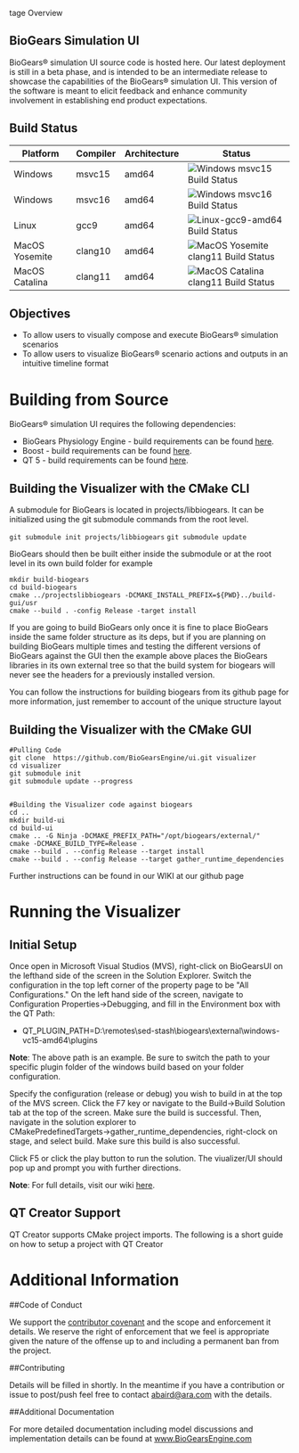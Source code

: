 tage Overview

## BioGears Simulation UI
BioGears® simulation UI source code is hosted here. Our latest deployment is still in a beta phase, and is intended to be an intermediate release to showcase the capabilities of the BioGears® simulation UI. This version of the software is meant to elicit feedback and enhance community involvement in establishing end product expectations.


Build Status
-----------------
| Platform | Compiler | Architecture | Status |
|----------|----------|--------------|--------|
| Windows  |  msvc15  | amd64        | ![Windows msvc15 Build  Status](https://biogearsengine.com/content/badges/nightly_biogears-ui_windows_msvc15.png) |
| Windows  |  msvc16  | amd64        | ![Windows msvc16 Build Status](https://biogearsengine.com/content/badges/nightly_biogears-ui_windows_msvc16.png) |
| Linux  |  gcc9  | amd64 | ![Linux-gcc9-amd64 Build Status](https://biogearsengine.com/content/badges/nightly_biogears-ui_linux_gcc9-amd64.png) |
| MacOS  Yosemite |  clang10  | amd64 | ![MacOS Yosemite clang11 Build Status](https://biogearsengine.com/content/badges/nightly_biogears-ui_macos-yosemite.png) |
| MacOS  Catalina|  clang11  | amd64 | ![MacOS Catalina clang11 Build Status](https://biogearsengine.com/content/badges/nightly_biogears-ui_macos-catalina.png) |

## Objectives

* To allow users to visually compose and execute BioGears® simulation scenarios
* To allow users to visualize BioGears® scenario actions and outputs in an intuitive timeline format

# Building from Source

BioGears® simulation UI requires the following dependencies:
* BioGears Physiology Engine - build requirements can be found [here](https://github.com/BioGearsEngine/core/wiki).
* Boost - build requirements can be found [here](https://www.boost.org/doc/libs/1_68_0/more/getting_started/index.html).
* QT 5 -  build requirements can be found [here](https://wiki.qt.io/Building_Qt_5_from_Git).

## Building the Visualizer with the CMake CLI

A submodule for BioGears is located in projects/libbiogears. It can be initialized using the git submodule commands from the root level. 

`git submodule init projects/libbiogears`
`git submodule update`

BioGears should then be built either inside the submodule or at the root level in its own build folder for example

```
mkdir build-biogears
cd build-biogears
cmake ../projectslibbiogears -DCMAKE_INSTALL_PREFIX=${PWD}../build-gui/usr 
cmake --build . -config Release -target install 
```

If you are going to build BioGears only once it is fine to place BioGears inside the same folder structure as its deps, but if you are planning on building BioGears multiple times and testing the different versions of BioGears against the GUI then the example above places the BioGears libraries in its own external tree so that the build system for biogears will never see the headers for a previously installed version.  

You can follow the instructions for building biogears from its github page for more information, just remember to account of the unique structure layout

## Building the Visualizer with the CMake GUI

```
#Pulling Code
git clone  https://github.com/BioGearsEngine/ui.git visualizer
cd visualizer
git submodule init
git submodule update --progress


#Building the Visualizer code against biogears
cd ..
mkdir build-ui
cd build-ui
cmake .. -G Ninja -DCMAKE_PREFIX_PATH="/opt/biogears/external/"
cmake -DCMAKE_BUILD_TYPE=Release .
cmake --build . --config Release --target install
cmake --build . --config Release --target gather_runtime_dependencies
```

Further instructions can be found in our WIKI at our github page
# Running the Visualizer

## Initial Setup
Once open in Microsoft Visual Studios (MVS), right-click on BioGearsUI on the lefthand side of the screen in the Solution Explorer. Switch the configuration in the top left corner of the property page to be "All Configurations." On the left hand side of the screen, navigate to Configuration Properties→Debugging, and fill in the Environment box with the QT Path:

* QT_PLUGIN_PATH=D:\remotes\sed-stash\biogears\external\windows-vc15-amd64\plugins

**Note**: The above path is an example. Be sure to switch the path to your specific plugin folder of the windows build based on your folder configuration. 

Specify the configuration (release or debug) you wish to build in at the top of the MVS screen. Click the F7 key or navigate to the Build→Build Solution tab at the top of the screen. Make sure the build is successful. Then, navigate in the solution explorer to CMakePredefinedTargets→gather_runtime_dependencies, right-clock on stage, and select build. Make sure this build is also successful. 

Click F5 or click the play button to run the solution. The viualizer/UI should pop up and prompt you with further directions.

**Note**: For full details, visit our wiki [here]( https://github.com/BioGearsEngine/ui/wiki/Running-the-Visualizer).

## QT Creator Support
QT Creator supports CMake project imports. The following is a short guide on how to setup a project with QT Creator

# Additional Information


##Code of Conduct

We support the [contributor covenant](https://github.com/BioGearsEngine/Engine/blob/master/CODE_OF_CONDUCT.md) and the scope and enforcement it details. We reserve the right of enforcement that we feel is appropriate given the nature of the offense up to and including a permanent ban from the project.

##Contributing 

Details will be filled in shortly. In the meantime if you have a contribution or issue to post/push feel free to contact abaird@ara.com with the details. 

##Additional Documentation

For more detailed documentation including model discussions and implementation details can be found at www.BioGearsEngine.com




